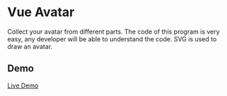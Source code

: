 # Vue Avatar

Collect your avatar from different parts. The code of this program is very easy, any developer will be able to understand the code. SVG is used to draw an avatar.

## Demo

[Live Demo](https://avatar.elonehoo.xyz/)
